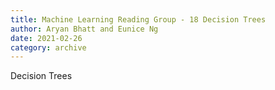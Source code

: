 ```yaml
---
title: Machine Learning Reading Group - 18 Decision Trees
author: Aryan Bhatt and Eunice Ng
date: 2021-02-26
category: archive
---
```


Decision Trees

